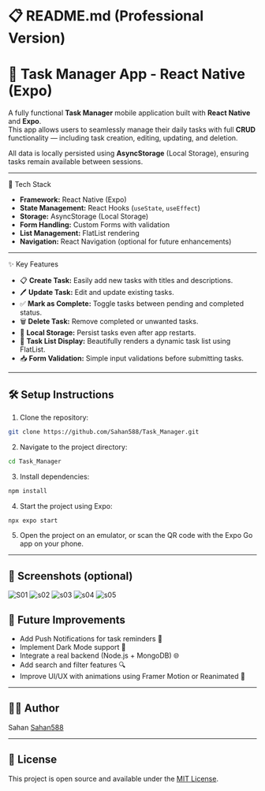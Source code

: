 
# 📋 README.md (Professional Version)


# 📱 Task Manager App - React Native (Expo)

A fully functional **Task Manager** mobile application built with **React Native** and **Expo**.  
This app allows users to seamlessly manage their daily tasks with full **CRUD** functionality — including task creation, editing, updating, and deletion.

All data is locally persisted using **AsyncStorage** (Local Storage), ensuring tasks remain available between sessions.

---

🚀 Tech Stack

- **Framework:** React Native (Expo)
- **State Management:** React Hooks (`useState`, `useEffect`)
- **Storage:** AsyncStorage (Local Storage)
- **Form Handling:** Custom Forms with validation
- **List Management:** FlatList rendering
- **Navigation:** React Navigation (optional for future enhancements)

---

✨ Key Features

- 📋 **Create Task:** Easily add new tasks with titles and descriptions.
- 🖊️ **Update Task:** Edit and update existing tasks.
- ✅ **Mark as Complete:** Toggle tasks between pending and completed status.
- 🗑️ **Delete Task:** Remove completed or unwanted tasks.
- 💾 **Local Storage:** Persist tasks even after app restarts.
- 🔎 **Task List Display:** Beautifully renders a dynamic task list using FlatList.
- 📥 **Form Validation:** Simple input validations before submitting tasks.

---


## 🛠️ Setup Instructions

1. Clone the repository:

```bash
git clone https://github.com/Sahan588/Task_Manager.git
```

2. Navigate to the project directory:

```bash
cd Task_Manager
```

3. Install dependencies:

```bash
npm install
```

4. Start the project using Expo:

```bash
npx expo start
```

5. Open the project on an emulator, or scan the QR code with the Expo Go app on your phone.

---

## 📸 Screenshots (optional)
![S01](https://github.com/user-attachments/assets/156c1379-d5f2-4578-987c-48e4277c5889)
![s02](https://github.com/user-attachments/assets/b31da302-2eaf-4489-aae3-0f3673c11285)
![s03](https://github.com/user-attachments/assets/8c773ca7-34f8-4d9f-918a-1cede38ec065)
![s04](https://github.com/user-attachments/assets/34879e60-427b-4e56-9886-18b7270175eb)
![s05](https://github.com/user-attachments/assets/7d9d181e-756a-4b63-92ec-4c62580e12a6)



## 🚀 Future Improvements

- Add Push Notifications for task reminders 🔔
- Implement Dark Mode support 🌙
- Integrate a real backend (Node.js + MongoDB) 🌐
- Add search and filter features 🔍
- Improve UI/UX with animations using Framer Motion or Reanimated 🎨

---

## 👨‍💻 Author

Sahan
[Sahan588](https://github.com/Sahan588)

---

## 📄 License

This project is open source and available under the [MIT License](LICENSE).
